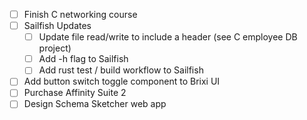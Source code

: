 - [ ] Finish C networking course
- [ ] Sailfish Updates
	- [ ] Update file read/write to include a header (see C employee DB project)
	- [ ] Add -h flag to Sailfish
	- [ ] Add rust test / build workflow to Sailfish
- [ ] Add button switch toggle component to Brixi UI
- [ ] Purchase Affinity Suite 2
- [ ] Design Schema Sketcher web app